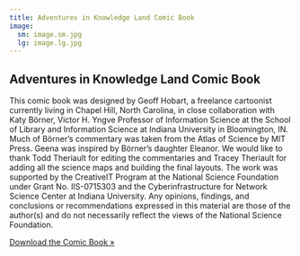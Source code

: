 ```yaml
---
title: Adventures in Knowledge Land Comic Book
image:
  sm: image.sm.jpg
  lg: image.lg.jpg
---
```

## Adventures in Knowledge Land Comic Book

This comic book was designed by Geoff Hobart, a freelance cartoonist currently living in Chapel Hill, North Carolina, in close collaboration with Katy Börner, Victor H. Yngve Professor of Information Science at the School of Library and Information Science at Indiana University in Bloomington, IN. Much of Börner’s commentary was taken from the Atlas of Science by MIT Press. Geena was inspired by Börner’s daughter Eleanor. We would like to thank Todd Theriault for editing the commentaries and Tracey Theriault for adding all the science maps and building the final layouts. The work was supported by the CreativeIT Program at the National Science Foundation under Grant No. IIS-0715303 and the Cyberinfrastructure for Network Science Center at Indiana University. Any opinions, findings, and conclusions or recommendations expressed in this material are those of the author(s) and do not necessarily reflect the views of the National Science Foundation.

[Download the Comic Book »](http://scimaps.org/images/maps/bonus/comic_book/comicbook_web.pdf)